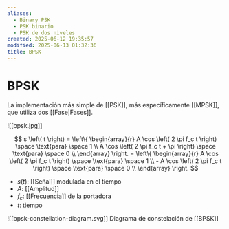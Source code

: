```yaml
---
aliases:
  - Binary PSK
  - PSK binario
  - PSK de dos niveles
created: 2025-06-12 19:35:57
modified: 2025-06-13 01:32:36
title: BPSK
---
```


# BPSK

La implementación más simple de [[PSK]], más específicamente [[MPSK]], que utiliza dos [[Fase|Fases]].

![[bpsk.jpg]]

$$
s \left( t \right) =
\left\{
    \begin{array}{r}
        A \cos \left( 2 \pi f_c t \right) \space \text{para} \space 1 \\
        A \cos \left( 2 \pi f_c t + \pi \right) \space \text{para} \space 0 \\
    \end{array}
\right. =
\left\{
    \begin{array}{r}
        A \cos \left( 2 \pi f_c t \right) \space \text{para} \space 1 \\
        - A \cos \left( 2 \pi f_c t \right) \space \text{para} \space 0 \\
    \end{array}
\right.
$$

- $s \left( t \right)$: [[Señal]] modulada en el tiempo
- $A$: [[Amplitud]]
- $f_c$: [[Frecuencia]] de la portadora
- $t$: tiempo

![[bpsk-constellation-diagram.svg]] Diagrama de constelación de [[BPSK]]
